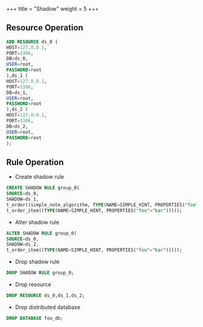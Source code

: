 +++
title = "Shadow"
weight = 5
+++

## Resource Operation

```sql
ADD RESOURCE ds_0 (
HOST=127.0.0.1,
PORT=3306,
DB=ds_0,
USER=root,
PASSWORD=root
),ds_1 (
HOST=127.0.0.1,
PORT=3306,
DB=ds_1,
USER=root,
PASSWORD=root
),ds_2 (
HOST=127.0.0.1,
PORT=3306,
DB=ds_2,
USER=root,
PASSWORD=root
);
```

## Rule Operation

- Create shadow rule

```sql
CREATE SHADOW RULE group_0(
SOURCE=ds_0,
SHADOW=ds_1,
t_order((simple_note_algorithm, TYPE(NAME=SIMPLE_HINT, PROPERTIES("foo"="bar"))),(TYPE(NAME=REGEX_MATCH, PROPERTIES("operation"="insert","column"="user_id", "regex"='[1]')))), 
t_order_item((TYPE(NAME=SIMPLE_HINT, PROPERTIES("foo"="bar")))));
```

- Alter shadow rule

```sql
ALTER SHADOW RULE group_0(
SOURCE=ds_0,
SHADOW=ds_2,
t_order_item((TYPE(NAME=SIMPLE_HINT, PROPERTIES("foo"="bar")))));
```

- Drop shadow rule

```sql
DROP SHADOW RULE group_0;
```

- Drop resource

```sql
DROP RESOURCE ds_0,ds_1,ds_2;
```

- Drop distributed database

```sql
DROP DATABASE foo_db;
```
